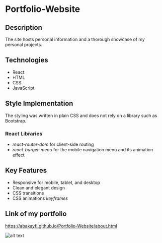 # Portfolio-Website

## Description

The site hosts personal information and a thorough showcase of my personal projects.

## Technologies

- React
- HTML
- CSS
- JavaScript

## Style Implementation

The styling was written in plain CSS and does not rely on a library such as Bootstrap.

### React Libraries

- _react-router-dom_ for client-side routing
- _react-burger-menu_ for the mobile navigation menu and its animation effect

## Key Features

- Responsive for mobile, tablet, and desktop
- Clean and elegant design
- CSS transitions
- CSS animations *keyframes* 

## Link of my portfolio

https://abakayfl.github.io/Portfolio-Website/about.html

![alt text](https://github.com/Abakayfl/Portfolio-Website/blob/main/Screen%20Shot%202021-04-18%20at%2012.29.10%20AM.png)
